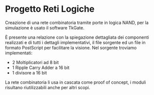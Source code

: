 # Progetto Reti Logiche
Creazione di una rete combinatoria tramite porte in logica NAND, per la simulazione è usato il software TkGate.

È presente una relazione con la spiegazione dettagliata dei componenti realizzati e di tutti i dettagli implementativi, il file sorgente ed un file in formato PostScript per facilitare la visione. Nel sorgente troviamo implementati:
- 2 Moltiplicatori ad 8 bit
- 1 Ripple Carry Adder a 16 bit
- 1 divisore a 16 bit

La rete combinatoria li usa in cascata come proof of concept, i moduli risultano riutilizzabili anche per altri scopi.

